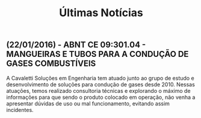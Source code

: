 ﻿---
layout: default
title: Últimas Notícias
permalink: /6-Ultimas Noticias/
---

## (22/01/2016) - ABNT CE 09:301.04 - MANGUEIRAS E  TUBOS PARA A CONDUÇÃO DE GASES COMBUSTÍVEIS

A Cavaletti Soluções em Engenharia tem atuado junto ao grupo de estudo e desenvolvimento de soluções para condução de gases desde 2010. Nessas atuações, temos realizado consultoria técnicas e explorando o máximo de informações para que sendo o produto colocado em operação, não venha a apresentar dúvidas de uso ou mal funcionamento, evitando assim incidentes.